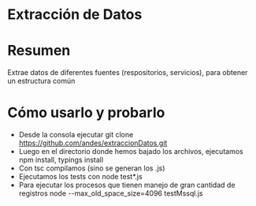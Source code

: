 # Extracción de Datos


# Resumen
Extrae datos de diferentes fuentes (respositorios, servicios), para obtener
un estructura común

# Cómo usarlo y probarlo
- Desde la consola ejecutar git clone https://github.com/andes/extraccionDatos.git
- Luego en el directorio donde hemos bajado los archivos, ejecutamos npm install, typings install
- Con tsc compilamos (sino se generan los .js)
- Ejecutamos los tests con node test*.js
- Para ejecutar los procesos que tienen manejo de gran cantidad de registros  node --max_old_space_size=4096 testMssql.js

